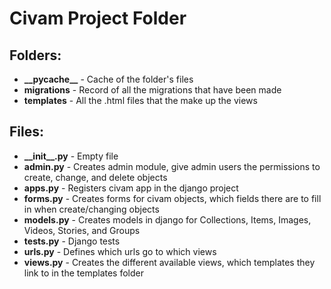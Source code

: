 # Civam Project Folder

## Folders:
* **\_\_pycache\_\_** - Cache of the folder's files
* **migrations** - Record of all the migrations that have been made
* **templates** - All the .html files that the make up the views

## Files:
* **\_\_init\_\_.py** - Empty file
* **admin.py** - Creates admin module, give admin users the permissions to create, change, and delete objects
* **apps.py** - Registers civam app in the django project
* **forms.py** - Creates forms for civam objects, which fields there are to fill in when create/changing objects
* **models.py** - Creates models in django for Collections, Items, Images, Videos, Stories, and Groups
* **tests.py** - Django tests
* **urls.py** - Defines which urls go to which views
* **views.py** - Creates the different available views, which templates they link to in the templates folder
